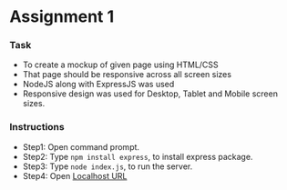 # Assignment 1
### Task
* To create a mockup of given page using HTML/CSS
* That page should be responsive across all screen sizes
* NodeJS along with ExpressJS was used
* Responsive design was used for Desktop, Tablet and Mobile screen sizes.

### Instructions
* Step1: Open command prompt.
* Step2: Type `npm install express`, to install express package.
* Step3: Type `node index.js`, to run the server.
* Step4: Open [Localhost URL](http://127.0.0.1:8080)
